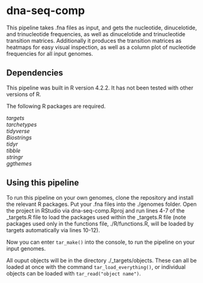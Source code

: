 # dna-seq-comp

This pipeline takes .fna files as input, and gets the nucleotide, dinucelotide, and trinucleotide frequencies, as well as dinucelotide and trinucleotide transition matrices. Additionally it produces the transition matrices as heatmaps for easy visual inspection, as well as a column plot of nucleotide frequencies for all input genomes.

## Dependencies
This pipeline was built in R version 4.2.2. It has not been tested with other versions of R.

The following R packages are required.  

_targets_  
_tarchetypes_  
_tidyverse_  
_Biostrings_  
_tidyr_  
_tibble_  
_stringr_  
_ggthemes_  

## Using this pipeline

To run this pipeline on your own genomes, clone the repository and install the relevant R packages. Put your .fna files into the ./genomes folder. Open the project in RStudio via dna-seq-comp.Rproj and run lines 4-7 of the _targets.R file to load the packages used within the _targets.R file (note packages used only in the functions file, ./R/functions.R, will be loaded by targets automatically via lines 10-12).  

Now you can enter `tar_make()` into the console, to run the pipeline on your input genomes.  

All ouput objects will be in the directory ./_targets/objects. These can all be loaded at once with the command `tar_load_everything()`, or individual objects can be loaded with `tar_read("object name")`.

